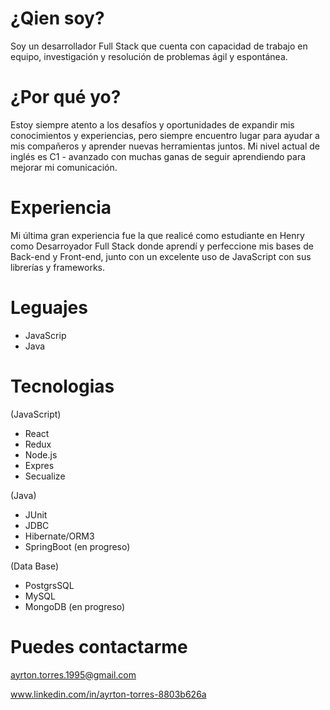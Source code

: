 # ¿Qien soy?
  Soy un desarrollador Full Stack que cuenta con capacidad de trabajo en equipo, investigación y resolución de problemas ágil y espontánea.

# ¿Por qué yo?
  Estoy siempre atento a los desafíos y oportunidades de expandir mis conocimientos y experiencias, pero siempre encuentro lugar para ayudar a mis compañeros y aprender nuevas herramientas juntos.
  Mi nivel actual de inglés es C1 - avanzado con muchas ganas de seguir aprendiendo para mejorar mi comunicación.

# Experiencia
  Mi última gran experiencia fue la que realicé como estudiante en Henry como Desarroyador Full Stack donde aprendí y perfeccione mis bases de Back-end y Front-end, junto con un excelente uso de JavaScript con sus librerías y frameworks.

# Leguajes
- JavaScrip
- Java

# Tecnologias
(JavaScript)
- React
- Redux
- Node.js
- Expres
- Secualize

(Java)
- JUnit
- JDBC
- Hibernate/ORM3
- SpringBoot (en progreso)

(Data Base)
- PostgrsSQL
- MySQL
- MongoDB (en progreso)

# Puedes contactarme
ayrton.torres.1995@gmail.com

www.linkedin.com/in/ayrton-torres-8803b626a
